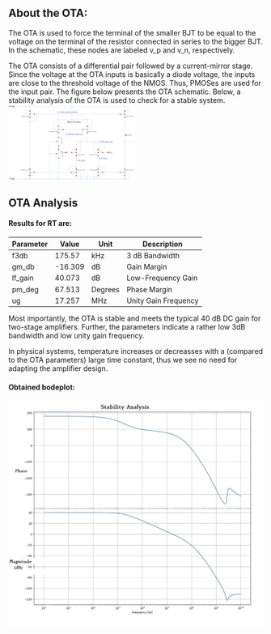 ## About the OTA:
The OTA is used to force the terminal of the smaller BJT to be equal to the voltage on the terminal of the resistor connected in series to the bigger BJT.
In the schematic, these nodes are labeled v_p and v_n, respectively.

The OTA consists of a differential pair followed by a current-mirror stage.
Since the voltage at the OTA inputs is basically a diode voltage, the inputs are close to the threshold voltage of the NMOS. Thus, PMOSes are used for the input pair.
The figure below presents the OTA schematic. Below, a stability analysis of the OTA is used to check for a stable system.
<img src="../../Media/OTA_Manuel.svg" alt="OTA Schematics" width="50%">

## OTA Analysis

#### Results for RT are:
| Parameter  | Value      | Unit           | Description               |
|------------|------------|----------------|---------------------------|
| f3db       | 175.57     | kHz            | 3 dB Bandwidth           |
| gm_db      | -16.309    | dB             | Gain Margin               |
| lf_gain    | 40.073     | dB             | Low-Frequency Gain        |
| pm_deg     | 67.513     | Degrees        | Phase Margin              |
| ug         | 17.257     | MHz            | Unity Gain Frequency      |

Most importantly, the OTA is stable and meets the typical 40 dB DC gain for two-stage amplifiers.
Further, the parameters indicate a rather low 3dB bandwidth and low unity gain frequency.

In physical systems, temperature increases or decreasses with a (compared to the OTA parameters) large time constant, 
thus we see no need for adapting the amplifier design.

#### Obtained bodeplot:
![I_out/V_out vs. Temperature ](../../Media/bodeplot.png)
